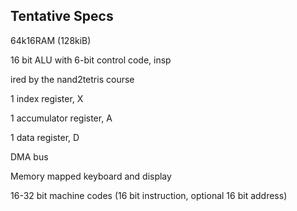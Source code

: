 ## Tentative Specs

64k16RAM (128kiB)

16 bit ALU with 6-bit control code, insp

ired by the nand2tetris course

1 index register, X

1 accumulator register, A

1 data register, D

DMA bus

Memory mapped keyboard and display

16-32 bit machine codes (16 bit instruction, optional 16 bit address)
